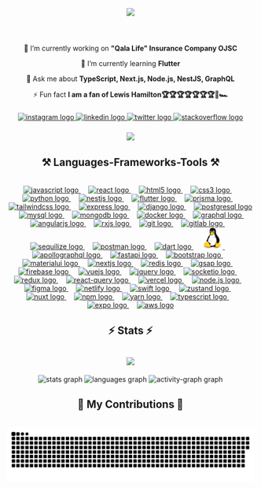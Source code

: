 <div align="center">
  <img src="https://readme-typing-svg.herokuapp.com?font=Fira+Code&weight=600&size=48&pause=1000&color=2BDE98&center=true&random=false&width=1500&height=80&lines=Hi+There+%F0%9F%91%8B;My+name+is+Rahim+Mammadov;I'm+a+Passionate+Frontend+Developer+from+Azerbaijan" />
</div>

###

<br clear="both">

<div align="center">
 
 🔭 I’m currently working on **"Qala Life" Insurance Company OJSC**
 
 🌱 I’m currently learning **Flutter**

 💬 Ask me about **TypeScript, Next.js, Node.js, NestJS, GraphQL**

 ⚡ Fun fact **I am a fan of Lewis Hamilton🏆🏆🏆🏆🏆🏆🏆🏁🏎**

 </div>

 ###

<div align="center">
  <a href="https://www.instagram.com/_rahimos_44/" target="_blank">
    <img src="https://img.shields.io/static/v1?message=Instagram&logo=instagram&label=&color=E4405F&logoColor=white&labelColor=&style=for-the-badge" height="35" alt="instagram logo"  />
  </a>
  <a href="https://www.linkedin.com/in/rahim-mammadov-a79991269/" target="_blank">
    <img src="https://img.shields.io/static/v1?message=LinkedIn&logo=linkedin&label=&color=0077B5&logoColor=white&labelColor=&style=for-the-badge" height="35" alt="linkedin logo"  />
  </a>
  <a href="https://twitter.com/RahimMammadov04" target="_blank">
    <img src="https://img.shields.io/static/v1?message=Twitter&logo=twitter&label=&color=1DA1F2&logoColor=white&labelColor=&style=for-the-badge" height="35" alt="twitter logo"  />
  </a>
  <a href="https://stackoverflow.com/users/23571775/rahim-mammadov" target="_blank">
    <img src="https://img.shields.io/static/v1?message=Stackoverflow&logo=stackoverflow&label=&color=FE7A16&logoColor=white&labelColor=&style=for-the-badge" height="35" alt="stackoverflow logo"  />
  </a>
</div>

###

<div align="center">
  <img height="300" src="https://user-images.githubusercontent.com/74038190/212749695-a6817c5a-a794-462b-afca-1b5ce7dd5e63.gif"  />
</div>

###

<div align="center" padding="20">
  <h2 align="center">⚒️ Languages-Frameworks-Tools ⚒️</h2>
  <br/>
<a href="#">
  <img src="https://cdn.jsdelivr.net/gh/devicons/devicon/icons/javascript/javascript-original.svg" height="44"  alt="javascript logo"  />
</a>
<img width="12" />
<a href="#">
  <img src="https://cdn.jsdelivr.net/gh/devicons/devicon/icons/react/react-original.svg" height="44" alt="react logo"  />
</a>
<img width="12" />
<a href="#">
  <img src="https://cdn.jsdelivr.net/gh/devicons/devicon/icons/html5/html5-plain.svg" height="44" alt="html5 logo"  />
</a>
<img width="12" />
<a href="#">
  <img src="https://cdn.jsdelivr.net/gh/devicons/devicon/icons/css3/css3-plain.svg" height="44" alt="css3 logo"  />
</a>
<img width="12" />
<a href="#">
  <img src="https://cdn.jsdelivr.net/gh/devicons/devicon/icons/python/python-original.svg" height="44" alt="python logo"  />
</a>
<img width="12" />
<a href="#">
  <img src="https://cdn.simpleicons.org/nestjs/E0234E" height="44" alt="nestjs logo"  />
</a>
<img width="12" />
  <a href="#">
  <img src="https://upload.wikimedia.org/wikipedia/commons/thumb/7/79/Flutter_logo.svg/1200px-Flutter_logo.svg.png" height="44" alt="flutter logo"  />
</a>
<img width="12" />
<a href="#">
  <img src="https://www.svgrepo.com/show/374002/prisma.svg" height="44" alt="prisma logo"  />
</a>
<img width="12" />
<a href="#">
  <img src="https://cdn.simpleicons.org/tailwindcss/06B6D4" height="44" alt="tailwindcss logo"  />
</a>
<img width="12" />
<a href="#">
  <img src="https://raw.githubusercontent.com/danielcranney/readme-generator/main/public/icons/skills/express-colored-dark.svg" height="44" alt="express logo"  />
</a>
<img width="12" />
<a href="#">
  <img src="https://static-00.iconduck.com/assets.00/django-icon-1606x2048-lwmw1z73.png" height="44" alt="django logo"  />
</a>
<img width="12" />
<a href="#">
  <img src="https://cdn.jsdelivr.net/gh/devicons/devicon/icons/postgresql/postgresql-plain.svg" height="44" alt="postgresql logo"  />
</a>
<img width="12" />
<a href="#">
  <img src="https://cdn.jsdelivr.net/gh/devicons/devicon/icons/mysql/mysql-original.svg" height="44" alt="mysql logo"  />
</a>
<img width="12" />
<a href="#">
  <img src="https://cdn.jsdelivr.net/gh/devicons/devicon/icons/mongodb/mongodb-original.svg" height="44" alt="mongodb logo"  />
</a>
<img width="12" />
<a href="#">
  <img src="https://cdn.jsdelivr.net/gh/devicons/devicon/icons/docker/docker-original-wordmark.svg" height="44" alt="docker logo"  />
</a>
<img width="12" />
<a href="#">
  <img src="https://cdn.jsdelivr.net/gh/devicons/devicon/icons/graphql/graphql-plain.svg" height="44" alt="graphql logo"  />
</a>
<img width="12" />
<a href="#">
  <img src="https://upload.wikimedia.org/wikipedia/commons/thumb/c/cf/Angular_full_color_logo.svg/2048px-Angular_full_color_logo.svg.png" height="44" alt="angularjs logo"  />
</a>
<img width="12" />
<a href="#">
  <img src="https://cdn.worldvectorlogo.com/logos/ngrx.svg" height="44" alt="rxjs logo"  />
</a>
<img width="12" />
<a href="#">
  <img src="https://cdn.jsdelivr.net/gh/devicons/devicon/icons/git/git-original.svg" height="44" alt="git logo"  />
</a>
<img width="12" />
<a href="#">
  <img src="https://cdn4.iconfinder.com/data/icons/logos-and-brands/512/144_Gitlab_logo_logos-512.png" height="44" alt="gitlab logo"  />
</a>
  <img width="12" />
<a href="#">
  <img src="https://miro.medium.com/v2/0*rwd6KeolcXgz7zpx.png" height="44" alt="sequilize logo"  />
</a>
<img width="12" />
<a href="#">
  <img src="https://cdn.simpleicons.org/postman/FF6C37" height="44" alt="postman logo"  />
</a>
<img width="12" />
  <a href="#">
  <img src="https://upload.wikimedia.org/wikipedia/commons/7/7e/Dart-logo.png" height="44" alt="dart logo"  />
</a>
  <img width="12" />
  <a href="#">
  <img src="https://raw.githubusercontent.com/devicons/devicon/master/icons/linux/linux-original.svg" height="44" alt="linux logo"  />
</a>
<img width="12" />
  <a href="#">
  <img src="https://cdn.simpleicons.org/apollographql/311C87" height="44" alt="apollographql logo"  />
</a>
<img width="12" />
  <a href="#">
  <img src="https://cdn.worldvectorlogo.com/logos/fastapi.svg" height="44" alt="fastapi logo"  />
</a>
<img width="12" />
<a href="#">
  <img src="https://getbootstrap.com/docs/5.3/assets/brand/bootstrap-logo-shadow.png" height="44" alt="bootstrap logo"  />
</a>
<img width="12" />
<a href="#">
  <img src="https://cdn.simpleicons.org/mui/007FFF" height="44" alt="materialui logo"  />
</a>
<img width="12" />
<a href="#">
  <img src="https://cdn.jsdelivr.net/gh/devicons/devicon/icons/nextjs/nextjs-original.svg" height="44" alt="nextjs logo"  />
</a>
<img width="12" />
<a href="#">
  <img src="https://cdn.jsdelivr.net/gh/devicons/devicon/icons/redis/redis-original.svg" height="44" alt="redis logo"  />
</a>
  <img width="12" />
<a href="#">
  <img src="https://cdn.worldvectorlogo.com/logos/gsap-greensock.svg" height="44" alt="gsap logo"  />
</a>
<img width="12" />
<a href="#">
  <img src="https://cdn.jsdelivr.net/gh/devicons/devicon/icons/firebase/firebase-plain.svg" height="44" alt="firebase logo"  />
</a>
<img width="12" />
<a href="#">
  <img src="https://cdn.iconscout.com/icon/free/png-256/free-vue-282497.png?f=webp" height="44" alt="vuejs logo"  />
</a>
  <img width="12" />
<a href="#">
  <img src="https://cdn.iconscout.com/icon/free/png-256/free-jquery-logo-icon-download-in-svg-png-gif-file-formats--wordmark-programming-langugae-freebies-pack-logos-icons-1175153.png?f=webp&w=256" height="44" alt="jquery logo"  />
</a>
<img width="12" />
<a href="#">
  <img src="https://upload.wikimedia.org/wikipedia/commons/thumb/9/96/Socket-io.svg/1024px-Socket-io.svg.png" height="44" alt="socketio logo"  />
</a>
<img width="12" />
<a href="#">
  <img src="https://cdn.jsdelivr.net/gh/devicons/devicon/icons/redux/redux-original.svg" height="44" alt="redux logo"  />
</a>
<img width="12" />
<a href="#">
  <img src="https://miro.medium.com/v2/resize:fit:1400/1*elhu-42TzQEdsFjKDbQhhA.png" height="44" alt="react-query logo"  />
</a>
  <img width="12" />
<a href="#">
  <img src="https://assets.vercel.com/image/upload/q_auto/front/favicon/vercel/180x180.png" height="44" alt="vercel logo"  />
</a>
<img width="12" />
<a href="#">
  <img src="https://cdn.jsdelivr.net/gh/devicons/devicon/icons/nodejs/nodejs-original-wordmark.svg" height="44" alt="node.js logo"  />
</a>
<img width="12" />
<a href="#">
  <img src="https://cdn.jsdelivr.net/gh/devicons/devicon/icons/figma/figma-original.svg" height="44" alt="figma logo"  />
</a>
  <img width="12" />
<a href="#">
  <img src="https://seeklogo.com/images/N/netlify-icon-logo-7CF6AA9DC7-seeklogo.com.png" height="44" alt="netlify logo"  />
</a>
<img width="12" />
<a href="#">
  <img src="https://cdn4.iconfinder.com/data/icons/logos-3/504/Swift-2-512.png" height="44" alt="swift logo"  />
</a>
<img width="12" />
<!-- <a href="#">
  <img src="https://cdn.jsdelivr.net/gh/devicons/devicon/icons/vscode/vscode-original.svg" height="44" alt="vscode logo"  />
</a>
<img width="12" /> -->
<a href="#">
  <img src="https://user-images.githubusercontent.com/958486/218346783-72be5ae3-b953-4dd7-b239-788a882fdad6.svg" height="44" alt="zustand logo"  />
</a>
<img width="12" />
<a href="#">
  <img src="https://cdn.iconscout.com/icon/free/png-256/free-nuxt-dot-js-3521615-2945059.png?f=webp" height="44" alt="nuxt logo"  />
</a>
<img width="12" />
<a href="#">
  <img src="https://cdn.jsdelivr.net/gh/devicons/devicon/icons/npm/npm-original-wordmark.svg" height="44" alt="npm logo"  />
</a>
<img width="12" />
<a href="#">
  <img src="https://cdn.jsdelivr.net/gh/devicons/devicon/icons/yarn/yarn-original.svg" height="44" alt="yarn logo"  />
</a>
<img width="12" />
<a href="#">
  <img src="https://raw.githubusercontent.com/danielcranney/readme-generator/main/public/icons/skills/typescript-colored.svg" height="44" alt="typescript logo"  />
</a>
<img width="12" />
<a href="#">
  <img src="https://static-00.iconduck.com/assets.00/file-type-expo-icon-1807x2048-zlqoaiu7.png" height="44" alt="expo logo"  />
</a>
<img width="12" />
<a href="#">
  <img src="https://uxwing.com/wp-content/themes/uxwing/download/brands-and-social-media/aws-icon.png" height="44" alt="aws logo"  />
</a>

</div>



###

<h2 align="center">⚡ Stats ⚡</h2>
<br>

<div align="center">
  <img src="https://github-profile-trophy.vercel.app/?username=RehimMammadov&theme=tokyonight&no-frame=true&no-bg=true&margin-w=4" />
</div>

<br>

<div align="center">
  <img src="https://github-readme-stats.vercel.app/api?username=RehimMammadov&hide_title=false&hide_rank=false&show_icons=true&include_all_commits=true&count_private=true&disable_animations=false&theme=tokyonight&locale=en&hide_border=false" height="150" alt="stats graph"  />
  <img src="https://github-readme-stats.vercel.app/api/top-langs?username=RehimMammadov&locale=en&hide_title=false&layout=compact&card_width=320&langs_count=5&theme=tokyonight&hide_border=false&order=2" height="150" alt="languages graph"  />
<!--   <img src="https://streak-stats.demolab.com?user=RehimMammadov&locale=en&mode=daily&theme=tokyonight&hide_border=false&border_radius=5" height="150" alt="streak graph"  /> -->
  <img src="https://github-readme-activity-graph.vercel.app/graph?username=RehimMammadov&radius=16&theme=tokyo-night&area=true&order=5&hide_title=false&hide_border=false" height="300" alt="activity-graph graph"  />
</div>

###

<!-- <img src="https://user-images.githubusercontent.com/74038190/213910845-af37a709-8995-40d6-be59-724526e3c3d7.gif" alt="jsgoat" /> -->

###

<div align="center">
  <h2>🐍 My Contributions 🐍</h2>
  <br>
  <picture>
    <!--     zaminalirustemov -->
    <source media="(prefers-color-scheme: dark)" srcset="https://raw.githubusercontent.com/RehimMammadov/RehimMammadov/output/github-contribution-grid-snake-dark.svg">
    <source media="(prefers-color-scheme: light)" srcset="https://raw.githubusercontent.com/RehimMammadov/RehimMammadov/output/github-contribution-grid-snake.svg">
    <img alt="snake eating my contributions" src="https://raw.githubusercontent.com/RehimMammadov/RehimMammadov/output/github-contribution-grid-snake.svg" />
  </picture>
  
  <br/><br/><br/>
</div>

###

